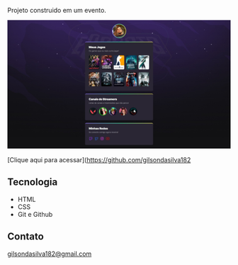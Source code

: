 
Projeto construido em um evento.

![foto](./.github/foto.jpeg)

[Clique aqui para acessar](https://github.com/gilsondasilva182

## Tecnologia
- HTML
- CSS
- Git e Github

## Contato

gilsondasilva182@gmail.com